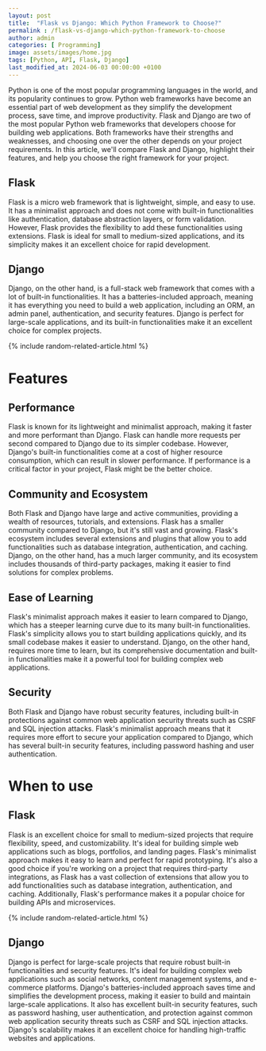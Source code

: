 ```yaml
---
layout: post
title:  "Flask vs Django: Which Python Framework to Choose?"
permalink : /flask-vs-django-which-python-framework-to-choose
author: admin
categories: [ Programming]
image: assets/images/home.jpg
tags: [Python, API, Flask, Django]
last_modified_at: 2024-06-03 00:00:00 +0100
---
```



Python is one of the most popular programming languages in the world, and its popularity continues to grow. Python web frameworks have become an essential part of web development as they simplify the development process, save time, and improve productivity. Flask and Django are two of the most popular Python web frameworks that developers choose for building web applications. Both frameworks have their strengths and weaknesses, and choosing one over the other depends on your project requirements. In this article, we'll compare Flask and Django, highlight their features, and help you choose the right framework for your project.

## Flask
Flask is a micro web framework that is lightweight, simple, and easy to use. It has a minimalist approach and does not come with built-in functionalities like authentication, database abstraction layers, or form validation. However, Flask provides the flexibility to add these functionalities using extensions. Flask is ideal for small to medium-sized applications, and its simplicity makes it an excellent choice for rapid development.

## Django
Django, on the other hand, is a full-stack web framework that comes with a lot of built-in functionalities. It has a batteries-included approach, meaning it has everything you need to build a web application, including an ORM, an admin panel, authentication, and security features. Django is perfect for large-scale applications, and its built-in functionalities make it an excellent choice for complex projects.

{% include random-related-article.html %}

# Features
## Performance
Flask is known for its lightweight and minimalist approach, making it faster and more performant than Django. Flask can handle more requests per second compared to Django due to its simpler codebase. However, Django's built-in functionalities come at a cost of higher resource consumption, which can result in slower performance. If performance is a critical factor in your project, Flask might be the better choice.

## Community and Ecosystem
Both Flask and Django have large and active communities, providing a wealth of resources, tutorials, and extensions. Flask has a smaller community compared to Django, but it's still vast and growing. Flask's ecosystem includes several extensions and plugins that allow you to add functionalities such as database integration, authentication, and caching. Django, on the other hand, has a much larger community, and its ecosystem includes thousands of third-party packages, making it easier to find solutions for complex problems.

## Ease of Learning
Flask's minimalist approach makes it easier to learn compared to Django, which has a steeper learning curve due to its many built-in functionalities. Flask's simplicity allows you to start building applications quickly, and its small codebase makes it easier to understand. Django, on the other hand, requires more time to learn, but its comprehensive documentation and built-in functionalities make it a powerful tool for building complex web applications.

## Security
Both Flask and Django have robust security features, including built-in protections against common web application security threats such as CSRF and SQL injection attacks. Flask's minimalist approach means that it requires more effort to secure your application compared to Django, which has several built-in security features, including password hashing and user authentication.

# When to use
## Flask
Flask is an excellent choice for small to medium-sized projects that require flexibility, speed, and customizability. It's ideal for building simple web applications such as blogs, portfolios, and landing pages. Flask's minimalist approach makes it easy to learn and perfect for rapid prototyping. It's also a good choice if you're working on a project that requires third-party integrations, as Flask has a vast collection of extensions that allow you to add functionalities such as database integration, authentication, and caching. Additionally, Flask's performance makes it a popular choice for building APIs and microservices.

{% include random-related-article.html %}

## Django
Django is perfect for large-scale projects that require robust built-in functionalities and security features. It's ideal for building complex web applications such as social networks, content management systems, and e-commerce platforms. Django's batteries-included approach saves time and simplifies the development process, making it easier to build and maintain large-scale applications. It also has excellent built-in security features, such as password hashing, user authentication, and protection against common web application security threats such as CSRF and SQL injection attacks. Django's scalability makes it an excellent choice for handling high-traffic websites and applications.
